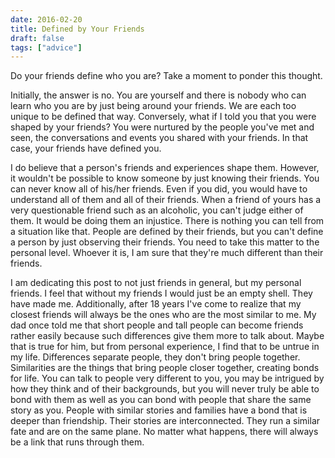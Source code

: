 ```yaml
---
date: 2016-02-20
title: Defined by Your Friends
draft: false
tags: ["advice"]
---
```


Do your friends define who you are? Take a moment to ponder this thought.

Initially, the answer is no. You are yourself and there is nobody who can learn who you are by just being around your friends. We are each too unique to be defined that way. Conversely, what if I told you that you were shaped by your friends? You were nurtured by the people you've met and seen, the conversations and events you shared with your friends. In that case, your friends have defined you.

I do believe that a person's friends and experiences shape them. However, it wouldn't be possible to know someone by just knowing their friends. You can never know all of his/her friends. Even if you did, you would have to understand all of them and all of their friends. When a friend of yours has a very questionable friend such as an alcoholic, you can't judge either of them. It would be doing them an injustice. There is nothing you can tell from a situation like that. People are defined by their friends, but you can't define a person by just observing their friends. You need to take this matter to the personal level. Whoever it is, I am sure that they're much different than their friends.

I am dedicating this post to not just friends in general, but my personal friends. I feel that without my friends I would just be an empty shell. They have made me. Additionally, after 18 years I've come to realize that my closest friends will always be the ones who are the most similar to me. My dad once told me that short people and tall people can become friends rather easily because such differences give them more to talk about. Maybe that is true for him, but from personal experience, I find that to be untrue in my life. Differences separate people, they don't bring people together. Similarities are the things that bring people closer together, creating bonds for life. You can talk to people very different to you, you may be intrigued by how they think and of their backgrounds, but you will never truly be able to bond with them as well as you can bond with people that share the same story as you. People with similar stories and families have a bond that is deeper than friendship. Their stories are interconnected. They run a similar fate and are on the same plane. No matter what happens, there will always be a link that runs through them.